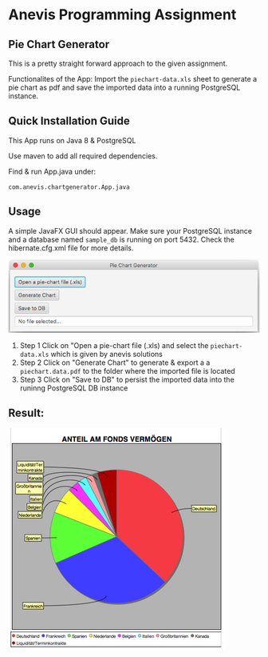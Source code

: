 # Anevis Programming Assignment

## Pie Chart Generator

This is a pretty straight forward approach to the given assignment.

Functionalites of the App: 
Import the ```piechart-data.xls``` sheet to generate a pie chart as pdf and save the imported data into a running PostgreSQL instance.

## Quick Installation Guide

This App runs on Java 8 & PostgreSQL

Use maven to add all required dependencies.

Find & run App.java under:

```
com.anevis.chartgenerator.App.java
```

## Usage

A simple JavaFX GUI should appear. Make sure your PostgreSQL instance and a database named ```sample_db``` is running on port 5432. Check the hibernate.cfg.xml file for more details.

![GUI](chartGeneratorGui.png)

1. Step 1
Click on "Open a pie-chart file (.xls) and select the ```piechart-data.xls``` which is given by anevis solutions
2. Step 2
Click on "Generate Chart" to generate & export a a ```piechart.data.pdf``` to the folder where the imported file is located
3. Step 3
Click on "Save to DB" to persist the imported data into the runinng PostgreSQL DB instance

## Result:

![Pie Chart](result.png)